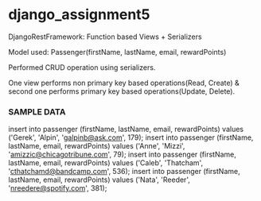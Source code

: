 # django_assignment5
DjangoRestFramework: Function based Views + Serializers

Model used: Passenger(firstName, lastName, email, rewardPoints)

Performed CRUD operation using serializers.

One view performs non primary key based operations(Read, Create) & second one performs primary key based operations(Update, Delete).



### SAMPLE DATA
insert into passenger (firstName, lastName, email, rewardPoints) values ('Gerek', 'Alpin', 'galpinb@ask.com', 179);
insert into passenger (firstName, lastName, email, rewardPoints) values ('Anne', 'Mizzi', 'amizzic@chicagotribune.com', 79);
insert into passenger (firstName, lastName, email, rewardPoints) values ('Caleb', 'Thatcham', 'cthatchamd@bandcamp.com', 536);
insert into passenger (firstName, lastName, email, rewardPoints) values ('Nata', 'Reeder', 'nreedere@spotify.com', 381);
